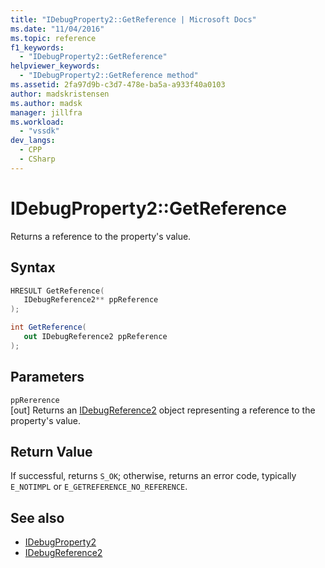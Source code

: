 ```yaml
---
title: "IDebugProperty2::GetReference | Microsoft Docs"
ms.date: "11/04/2016"
ms.topic: reference
f1_keywords:
  - "IDebugProperty2::GetReference"
helpviewer_keywords:
  - "IDebugProperty2::GetReference method"
ms.assetid: 2fa97d9b-c3d7-478e-ba5a-a933f40a0103
author: madskristensen
ms.author: madsk
manager: jillfra
ms.workload:
  - "vssdk"
dev_langs:
  - CPP
  - CSharp
---
```

# IDebugProperty2::GetReference
Returns a reference to the property's value.

## Syntax

```cpp
HRESULT GetReference(
   IDebugReference2** ppReference
);
```

```csharp
int GetReference(
   out IDebugReference2 ppReference
);
```

## Parameters
`ppRererence`\
[out] Returns an [IDebugReference2](../../../extensibility/debugger/reference/idebugreference2.md) object representing a reference to the property's value.

## Return Value
 If successful, returns `S_OK`; otherwise, returns an error code, typically `E_NOTIMPL` or `E_GETREFERENCE_NO_REFERENCE`.

## See also
- [IDebugProperty2](../../../extensibility/debugger/reference/idebugproperty2.md)
- [IDebugReference2](../../../extensibility/debugger/reference/idebugreference2.md)